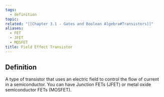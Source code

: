 ```yaml
---
tags:
  - definition
topic: 
related: "[[Chapter 3.1 - Gates and Boolean Algebra#Transistors]]"
aliases:
  - FET
  - JFET
  - MOSFET
title: Field Effect Transistor
---
```

## Definition
A type of transistor that uses an electric field to control the flow of current in a semiconductor.
You can have Junction FETs (JFET) or metal oxide semiconductor FETs (MOSFET).